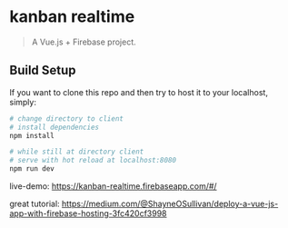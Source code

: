 # kanban realtime
> A Vue.js + Firebase project.

## Build Setup
If you want to clone this repo and then try to host it to your localhost, simply:

``` bash
# change directory to client
# install dependencies
npm install

# while still at directory client
# serve with hot reload at localhost:8080
npm run dev
```

live-demo: https://kanban-realtime.firebaseapp.com/#/

great tutorial: https://medium.com/@ShayneOSullivan/deploy-a-vue-js-app-with-firebase-hosting-3fc420cf3998